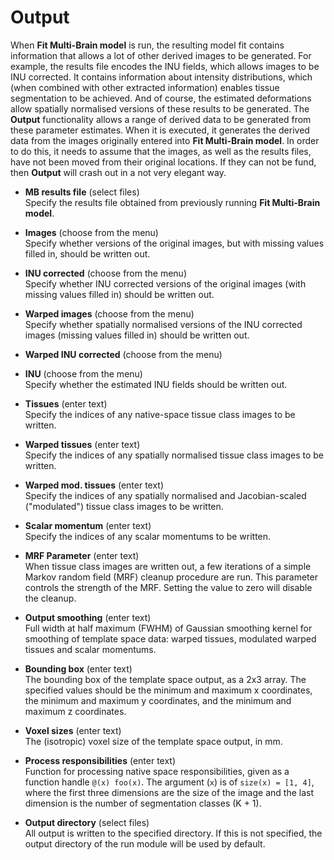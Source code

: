 # Output  
When **Fit Multi-Brain model** is run, the resulting model fit contains information that allows a lot of other derived images to be generated. For example, the results file encodes the INU fields, which allows images to be INU corrected. It contains information about intensity distributions, which (when combined with other extracted information) enables tissue segmentation to be achieved. And of course, the estimated deformations allow spatially normalised versions of these results to be generated.
The **Output** functionality allows a range of derived data to be generated from these parameter estimates. When it is executed, it generates the derived data from the images originally entered into **Fit Multi-Brain model**. In order to do this, it needs to assume that the images, as well as the results files, have not been moved from their original locations. If they can not be fund, then **Output** will crash out in a not very elegant way.

* **MB results file** (select files)  
Specify the results file obtained from previously running **Fit Multi-Brain model**.

* **Images** (choose from the menu)  
Specify whether versions of the original images, but with missing values filled in, should be written out.

* **INU corrected** (choose from the menu)  
Specify whether INU corrected versions of the original images (with missing values filled in) should be written out.

* **Warped images** (choose from the menu)  
Specify whether spatially normalised versions of the INU corrected images (missing values filled in) should be written out.

* **Warped INU corrected** (choose from the menu)  

* **INU** (choose from the menu)  
Specify whether the estimated INU fields should be written out.

* **Tissues** (enter text)  
Specify the indices of any native-space tissue class images to be written.

* **Warped tissues** (enter text)  
Specify the indices of any spatially normalised tissue class images to be written.

* **Warped mod. tissues** (enter text)  
Specify the indices of any spatially normalised and Jacobian-scaled ("modulated") tissue class images to be written.

* **Scalar momentum** (enter text)  
Specify the indices of any scalar momentums to be written.

* **MRF Parameter** (enter text)  
When tissue class images are written out, a few iterations of a simple Markov random field (MRF) cleanup procedure are run.  This parameter controls the strength of the MRF. Setting the value to zero will disable the cleanup.

* **Output smoothing** (enter text)  
Full width at half maximum (FWHM) of Gaussian smoothing kernel for smoothing of template space data: warped tissues, modulated warped tissues and scalar momentums.

* **Bounding box** (enter text)  
The bounding box of the template space output, as a 2x3 array. The specified values should be the minimum and maximum x coordinates, the minimum and maximum y coordinates, and the minimum and maximum z coordinates.

* **Voxel sizes** (enter text)  
The (isotropic) voxel size of the template space output, in mm.

* **Process responsibilities** (enter text)  
Function for processing native space responsibilities, given as a function handle ``@(x) foo(x)``. The argument (``x``) is of ``size(x) = [1, 4]``, where the first three dimensions are the size of the image and the last dimension is the number of segmentation classes (K + 1).

* **Output directory** (select files)  
All output is written to the specified directory. If this is not specified, the output directory of the run module will be used by default.
